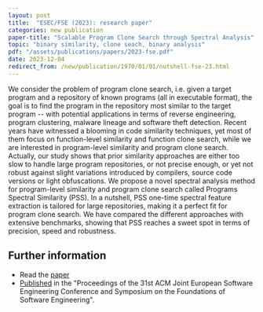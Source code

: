 ```yaml
---
layout: post
title:  "ESEC/FSE (2023): research paper"
categories: new publication
paper-title: "Scalable Program Clone Search through Spectral Analysis"
topic: "binary similarity, clone seach, binary analysis"
pdf: "/assets/publications/papers/2023-fse.pdf"
date: 2023-12-04
redirect_from: /new/publication/1970/01/01/nutshell-fse-23.html
---
```


We consider the problem of program clone search, i.e. given a target program and a repository of known programs (all in executable format), the goal is to find the program in the repository most similar to the target program -- with potential applications in terms of reverse engineering, program clustering, malware lineage and software theft detection. Recent years have witnessed a blooming in code similarity techniques, yet most of them focus on function-level similarity and function clone search, while we are interested in program-level similarity and program clone search. Actually, our study shows that prior similarity approaches are either too slow to handle large program repositories, or not precise enough, or yet not robust against slight variations introduced by compilers, source code versions or light obfuscations. We propose a novel spectral analysis method for program-level similarity and program clone search called Programs Spectral Similarity (PSS). In a nutshell, PSS one-time spectral feature extraction is tailored for large repositories, making it a perfect fit for program clone search. We have compared the different approaches with extensive benchmarks, showing that PSS reaches a sweet spot in terms of precision, speed and robustness.


## Further information
- Read the [paper](/assets/publications/papers/2023-fse.pdf) 
- [Published](https://dl.acm.org/doi/proceedings/10.1145/3611643) in the "Proceedings of the 31st ACM Joint European Software Engineering Conference and Symposium on the Foundations of Software Engineering".


